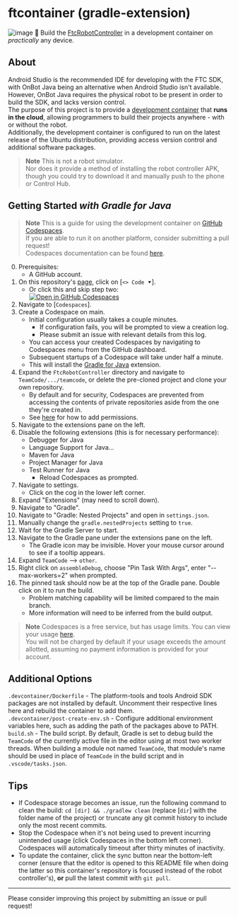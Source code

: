 # ftcontainer (gradle-extension)
![image](https://user-images.githubusercontent.com/92550885/232341709-e8e35d97-c334-4ab5-a9e5-e60363a2a2d7.png)
🔨 Build the [FtcRobotController](https://github.com/FIRST-Tech-Challenge/FtcRobotController) in a development container on *practically* any device.

## About
Android Studio is the recommended IDE for developing with the FTC SDK, with OnBot Java being an alternative when Android Studio isn't available.  
However, OnBot Java requires the physical robot to be present in order to build the SDK, and lacks version control.  
The purpose of this project is to provide a [development container](https://docs.github.com/en/codespaces/setting-up-your-project-for-codespaces/adding-a-dev-container-configuration/introduction-to-dev-containers) that **runs in the cloud**, allowing programmers to build their projects anywhere - with or without the robot.  
Additionally, the development container is configured to run on the latest release of the Ubuntu distribution, providing access version control and additional software packages.  
> **Note**
> This is not a robot simulator.  
> Nor does it provide a method of installing the robot controller APK, though you could try to download it and manually push to the phone or Control Hub.

## Getting Started ***with Gradle for Java***
> **Note**
> This is a guide for using the development container on [GitHub Codespaces](https://github.com/features/codespaces).  
> If you are able to run it on another platform, consider submitting a pull request!  
> Codespaces documentation can be found [here](https://docs.github.com/en/codespaces).
0. Prerequisites:
    - A GitHub account.
1. On this repository's [page](https://github.com/8696-Trobotix/ftcontainer), click on [`<> Code ⯆`].
    - Or click this and skip step two:  
    [![Open in GitHub Codespaces](https://github.com/codespaces/badge.svg)](https://codespaces.new/8696-Trobotix/ftcontainer/tree/gradle-extension?quickstart=1)
2. Navigate to [`Codespaces`].
3. Create a Codespace on main.
    - Initial configuration usually takes a couple minutes.
        - If configuration fails, you will be prompted to view a creation log.
        - Please submit an issue with relevant details from this log.
    - You can access your created Codespaces by navigating to Codespaces menu from the GitHub dashboard.
    - Subsequent startups of a Codespace will take under half a minute.
    - This will install the [Gradle for Java](https://github.com/microsoft/vscode-gradle) extension.
4. Expand the `FtcRobotController` directory and navigate to `TeamCode/.../teamcode`, or delete the pre-cloned project and clone your own repository.
    - By default and for security, Codespaces are prevented from accessing the contents of private repositories aside from the one they're created in.
    - See [here](https://docs.github.com/en/codespaces/managing-your-codespaces/managing-repository-access-for-your-codespaces) for how to add permissions.
5. Navigate to the extensions pane on the left.
6. Disable the following extensions (this is for necessary performance):
    - Debugger for Java
    - Language Support for Java...
    - Maven for Java
    - Project Manager for Java
    - Test Runner for Java
        - Reload Codespaces as prompted.
7. Navigate to settings.
    - Click on the cog in the lower left corner.
8. Expand "Extensions" (may need to scroll down).
9. Navigate to "Gradle".
10. Navigate to "Gradle: Nested Projects" and open in `settings.json`.
11. Manually change the `gradle.nestedProjects` setting to `true`.
12. Wait for the Gradle Server to start.
13. Navigate to the Gradle pane under the extensions pane on the left.
    - The Gradle icon may be invisible. Hover your mouse cursor around to see if a tooltip appears.
14. Expand `TeamCode` --> `other`.
15. Right click on `assembleDebug`, choose "Pin Task With Args", enter "--max-workers=2" when prompted.
16. The pinned task should now be at the top of the Gradle pane. Double click on it to run the build.
    - Problem matching capability will be limited compared to the main branch.
    - More information will need to be inferred from the build output.
> **Note**
> Codespaces is a free service, but has usage limits. You can view your usage [here](https://github.com/settings/billing).  
> You will not be charged by default if your usage exceeds the amount allotted, assuming no payment information is provided for your account.

## Additional Options
`.devcontainer/Dockerfile` - The platform-tools and tools Android SDK packages are not installed by default. Uncomment their respective lines here and rebuild the container to add them.  
`.devcontainer/post-create-env.sh` - Configure additional environment variables here, such as adding the path of the packages above to PATH.  
`build.sh` - The build script. By default, Gradle is set to debug build the `TeamCode` of the currently active file in the editor using at most two worker threads. When building a module not named `TeamCode`, that module's name should be used in place of `TeamCode` in the build script and in `.vscode/tasks.json`.

## Tips
- If Codespace storage becomes an issue, run the following command to clean the build: `cd [dir] && ./gradlew clean` (replace [`dir`] with the folder name of the project) or truncate any git commit history to include only the most recent commits.
- Stop the Codespace when it's not being used to prevent incurring unintended usage (click Codespaces in the bottom left corner). Codespaces will automatically timeout after thirty minutes of inactivity.
- To update the container, click the sync button near the bottom-left corner (ensure that the editor is opened to this README file when doing the latter so this container's repository is focused instead of the robot controller's), **or** pull the latest commit with `git pull`.

___

Please consider improving this project by submitting an issue or pull request!
